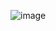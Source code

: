 ![image](https://github.com/Masta7200/Calculators/assets/131053603/cef8c17b-d050-409e-a15a-82ad9de23f0e)
